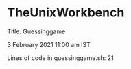 # TheUnixWorkbench

Title: Guessinggame

3 February 2021     11:00 am  IST

Lines of code in guessinggame.sh: 21
